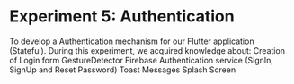 # Experiment 5: Authentication
To develop a Authentication mechanism for our Flutter application (Stateful). During this experiment, we acquired knowledge about: 
Creation of Login form
GestureDetector
Firebase Authentication service (SignIn, SignUp and Reset Password)
Toast Messages
Splash Screen